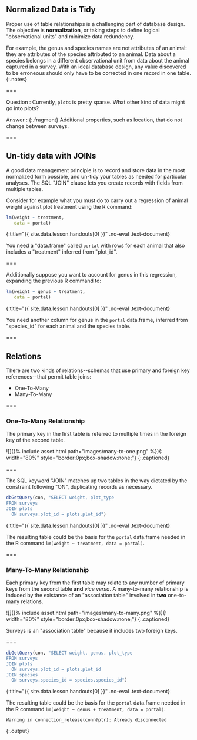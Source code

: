 ---
---

## Normalized Data is Tidy

Proper use of table relationships is a challenging part of database design. The
objective is **normalization**, or taking steps to define logical "observational
units" and minimize data redundency.

For example, the genus and species names are not attributes of an animal: they
are attributes of the species attributed to an animal. Data about a species
belongs in a different observational unit from data about the animal captured in
a survey. With an ideal database design, any value discovered to be erroneous
should only have to be corrected in one record in one table.
{:.notes}

===

Question
: Currently, `plots` is pretty sparse. What other kind of data might go into plots?

Answer
: {:.fragment} Additional properties, such as location, that do not change between surveys.

===

## Un-tidy data with JOINs

A good data management principle is to record and store data in the most
normalized form possible, and un-tidy your tables as needed for particular
analyses. The SQL "JOIN" clause lets you create records with fields from
multiple tables.

Consider for example what you must do to carry out a regression of animal weight
against plot treatment using the R command:



~~~r
lm(weight ~ treatment,
   data = portal)
~~~
{:title="{{ site.data.lesson.handouts[0] }}" .no-eval .text-document}


You need a "data.frame" called `portal` with rows for each animal that also
includes a "treatment" inferred from "plot_id".

===

Additionally suppose you want to account for genus in this regression, expanding
the previous R command to:



~~~r
lm(weight ~ genus + treatment,
   data = portal)
~~~
{:title="{{ site.data.lesson.handouts[0] }}" .no-eval .text-document}


You need another column for genus in the `portal` data.frame, inferred from
"species_id" for each animal and the species table.

===

## Relations

There are two kinds of relations--schemas that use primary and foreign key
references--that permit table joins:

- One-To-Many
- Many-To-Many

===

### One-To-Many Relationship

The primary key in the first table is referred to multiple times in the foreign
key of the second table.

![]({% include asset.html path="images/many-to-one.png" %}){: width="80%" style="border:0px;box-shadow:none;"}
{:.captioned}

===

The SQL keyword "JOIN" matches up two tables in the way dictated by the
constraint following "ON", duplicating records as necessary.




~~~r
dbGetQuery(con, "SELECT weight, plot_type
FROM surveys
JOIN plots
  ON surveys.plot_id = plots.plot_id")
~~~
{:title="{{ site.data.lesson.handouts[0] }}" .no-eval .text-document}



The resulting table could be the basis for the `portal` data.frame needed in the
R command `lm(weight ~ treatment, data = portal)`.

===

### Many-To-Many Relationship

Each primary key from the first table may relate to any number of primary keys
from the second table **and** *vice versa*. A many-to-many relationship is
induced by the existance of an "association table" involved in **two**
one-to-many relations.

![]({% include asset.html path="images/many-to-many.png" %}){: width="80%" style="border:0px;box-shadow:none;"}
{:.captioned}

Surveys is an "association table" because it includes two foreign keys.

===



~~~r
dbGetQuery(con, "SELECT weight, genus, plot_type
FROM surveys
JOIN plots
  ON surveys.plot_id = plots.plot_id
JOIN species
  ON surveys.species_id = species.species_id")
~~~
{:title="{{ site.data.lesson.handouts[0] }}" .no-eval .text-document}


The resulting table could be the basis for the `portal` data.frame needed in the
R command `lm(weight ~ genus + treatment, data = portal)`.



~~~
Warning in connection_release(conn@ptr): Already disconnected
~~~
{:.output}

